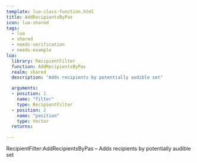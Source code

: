 ```yaml
---
template: lua-class-function.html
title: AddRecipientsByPas
icon: lua-shared
tags:
  - lua
  - shared
  - needs-verification
  - needs-example
lua:
  library: RecipientFilter
  function: AddRecipientsByPas
  realm: shared
  description: "Adds recipients by potentially audible set"

  arguments:
  - position: 1
    name: "filter"
    type: RecipientFilter
  - position: 2
    name: "position"
    type: Vector
  returns:

---
```


<div class="lua__search__keywords">
RecipientFilter:AddRecipientsByPas &#x2013; Adds recipients by potentially audible set
</div>
